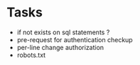 # Tasks

- if not exists on sql statements ?
- pre-request for authentication checkup
- per-line change authorization
- robots.txt
